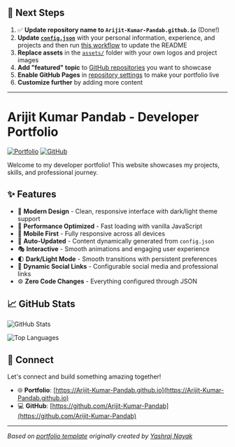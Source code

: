 ## 🚀 Next Steps

1. ✅ **Update repository name to `Arijit-Kumar-Pandab.github.io`** (Done!)
2. **Update [`config.json`](https://github.com/Arijit-Kumar-Pandab/Arijit-Kumar-Pandab.github.io/blob/main/config.json)** with your personal information, experience, and projects and then run [this workflow](https://github.com/Arijit-Kumar-Pandab/Arijit-Kumar-Pandab.github.io/actions/workflows/update-readme.yml) to update the README
3. **Replace assets** in the [`assets/`](https://github.com/Arijit-Kumar-Pandab/Arijit-Kumar-Pandab.github.io/tree/main/assets/) folder with your own logos and project images
4. **Add "featured" topic** to [GitHub repositories](https://github.com/Arijit-Kumar-Pandab?tab=repositories) you want to showcase
5. **Enable GitHub Pages** in [repository settings](https://github.com/Arijit-Kumar-Pandab/Arijit-Kumar-Pandab.github.io/settings/pages) to make your portfolio live
6. **Customize further** by adding more content

---

# Arijit Kumar Pandab - Developer Portfolio

<div align="left">
  
[![Portfolio](https://img.shields.io/badge/🌐_Visit_Portfolio-Live-brightgreen?style=for-the-badge)](https://Arijit-Kumar-Pandab.github.io)
[![GitHub](https://img.shields.io/badge/GitHub-Profile-181717?style=for-the-badge&logo=github)](https://github.com/Arijit-Kumar-Pandab)

</div>

Welcome to my developer portfolio! This website showcases my projects, skills, and professional journey.

## ✨ Features

- 🎨 **Modern Design** - Clean, responsive interface with dark/light theme support
- 🚀 **Performance Optimized** - Fast loading with vanilla JavaScript
- 📱 **Mobile First** - Fully responsive across all devices
- 🔄 **Auto-Updated** - Content dynamically generated from `config.json`
- 🎭 **Interactive** - Smooth animations and engaging user experience
- 🌓 **Dark/Light Mode** - Smooth transitions with persistent preferences
- 🔗 **Dynamic Social Links** - Configurable social media and professional links
- ⚙️ **Zero Code Changes** - Everything configured through JSON

## 📈 GitHub Stats

<div align="left">

![GitHub Stats](https://github-readme-stats.vercel.app/api?username=Arijit-Kumar-Pandab&theme=dark&hide_border=true&include_all_commits=true&count_private=true)

![Top Languages](https://github-readme-stats.vercel.app/api/top-langs/?username=Arijit-Kumar-Pandab&theme=dark&hide_border=true&include_all_commits=true&count_private=true&layout=compact)

</div>

## 🤝 Connect

Let's connect and build something amazing together!

- 🌐 **Portfolio**: [https://Arijit-Kumar-Pandab.github.io](https://Arijit-Kumar-Pandab.github.io)
- 💻 **GitHub**: [https://github.com/Arijit-Kumar-Pandab](https://github.com/Arijit-Kumar-Pandab)

---

*Based on [portfolio template](https://github.com/yashrajnayak/developer-portfolio) originally created by [Yashraj Nayak](https://github.com/yashrajnayak)*